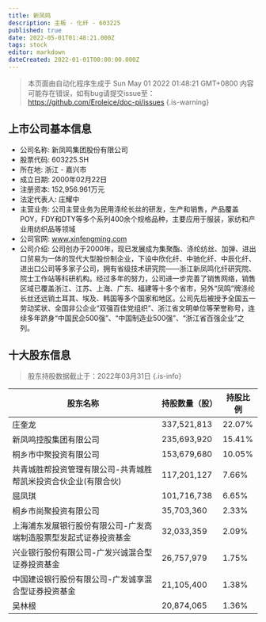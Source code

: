 ```yaml
---
title: 新凤鸣
description: 主板 - 化纤 - 603225
published: true
date: 2022-05-01T01:48:21.000Z
tags: stock
editor: markdown
dateCreated: 2022-01-01T00:00:00.000Z
---
```


> 本页面由自动化程序生成于 Sun May 01 2022 01:48:21 GMT+0800
> 内容可能存在错误，如有bug请提交issue至：https://github.com/Eroleice/doc-pi/issues
{.is-warning}

## 上市公司基本信息
- 公司名称: 新凤鸣集团股份有限公司
- 股票代码: 603225.SH
- 所在地: 浙江 - 嘉兴市
- 成立日期: 2000年02月22日
- 注册资本: 152,956.961万元
- 法定代表人: 庄耀中
- 主营业务: 公司主营业务为民用涤纶长丝的研发，生产和销售，产品覆盖POY，FDY和DTY等多个系列400余个规格品种，主要应用于服装，家纺和产业用纺织品等领域
- 公司官网: www.xinfengming.com
- 公司介绍: 公司创办于2000年，现已发展成为集聚酯、涤纶纺丝、加弹、进出口贸易为一体的现代大型股份制企业，下设中欣化纤、中驰化纤、中辰化纤、进出口公司等多家子公司，拥有省级技术研究院——浙江新凤鸣化纤研究院、院士工作站等科研机构。经过多年的努力，公司进一步完善了销售网络，销售区域已覆盖浙江、江苏、上海、广东、福建等十多个省市，另外“凤鸣”牌涤纶长丝还远销土耳其、埃及、韩国等多个国家和地区。公司先后被授予全国五一劳动奖状、全国非公企业“双强百佳党组织”、浙江省文明单位等荣誉称号，连续多年跻身“中国民企500强”、“中国制造业500强”、“浙江省百强企业”之列。


## 十大股东信息
> 股东持股数据截止于：2022年03月31日
{.is-info}

| 股东名称 | 持股数量（股） | 持股比例 |
| --- | --- | --- |
| 庄奎龙 | 337,521,813 | 22.07% |
| 新凤鸣控股集团有限公司 | 235,693,920 | 15.41% |
| 桐乡市中聚投资有限公司 | 153,679,680 | 10.05% |
| 共青城胜帮投资管理有限公司-共青城胜帮凯米投资合伙企业(有限合伙) | 117,201,127 | 7.66% |
| 屈凤琪 | 101,716,738 | 6.65% |
| 桐乡市尚聚投资有限公司 | 35,703,360 | 2.33% |
| 上海浦东发展银行股份有限公司-广发高端制造股票型发起式证券投资基金 | 32,033,359 | 2.09% |
| 兴业银行股份有限公司-广发兴诚混合型证券投资基金 | 26,757,979 | 1.75% |
| 中国建设银行股份有限公司-广发诚享混合型证券投资基金 | 21,105,400 | 1.38% |
| 吴林根 | 20,874,065 | 1.36% |




